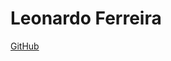 # Leonardo Ferreira

[GitHub][GitHub-logo]

[GitHub-logo]: img/GitHub-Mark/PNG/GitHub-Mark-32px.png
